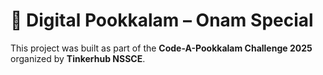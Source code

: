 # 🌸 Digital Pookkalam – Onam Special

  This project was built as part of the **Code-A-Pookkalam Challenge 2025** organized by **Tinkerhub NSSCE**.






